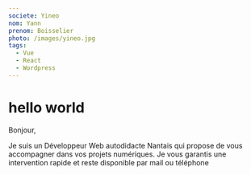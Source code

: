 ```yaml
---
societe: Yineo
nom: Yann
prenom: Boisselier
photo: /images/yineo.jpg
tags:
  - Vue
  - React
  - Wordpress
---
```


# hello world

Bonjour,

Je suis un Développeur Web autodidacte Nantais qui propose de vous accompagner dans vos projets numériques. Je vous garantis une intervention rapide et reste disponible par mail ou téléphone
